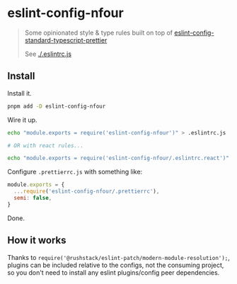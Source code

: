 # eslint-config-nfour

> Some opinionated style & type rules built on top of [eslint-config-standard-typescript-prettier](https://github.com/nfour/eslint-config-standard-typescript-prettier)
> 
> See [./.eslintrc.js](./.eslintrc.js)

## Install

Install it.

```bash
pnpm add -D eslint-config-nfour
```

Wire it up.

```bash
echo "module.exports = require('eslint-config-nfour')" > .eslintrc.js

# OR with react rules...

echo "module.exports = require('eslint-config-nfour/.eslintrc.react')" > .eslintrc.js
```

Configure `.prettierrc.js` with something like:

```js
module.exports = {
  ...require('eslint-config-nfour/.prettierrc'),
  semi: false,
}
```

Done.

## How it works

Thanks to `require('@rushstack/eslint-patch/modern-module-resolution');`, plugins can be included relative to the configs, not the consuming project, so you don't need to install any eslint plugins/config peer dependencies.
